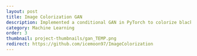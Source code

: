 ```yaml
---
layout: post
title: Image Colorization GAN
description: Implemented a conditional GAN in PyTorch to colorize black and white images, inspired by pix2pix
category: Machine Learning
order: 3
thumbnail: project-thumbnails/gan_TEMP.png
redirect: https://github.com/icemoon97/ImageColorization
---
```


